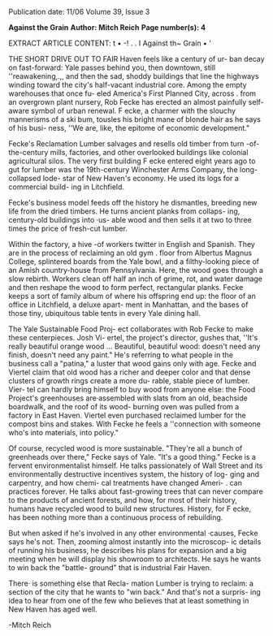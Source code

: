 Publication date: 11/06
Volume 39, Issue 3

**Against the Grain**
**Author: Mitch Reich**
**Page number(s): 4**

EXTRACT ARTICLE CONTENT:
t • 
-! . 
. I 
Against th~ 
Grain 
• ' 

THE SHORT DRIVE OUT TO FAIR 
Haven feels like a century of ur-
ban decay on fast-forward: Yale 
passes behind you, then downtown, 
still ''reawakening,.,, and then the 
sad, shoddy buildings that line the 
highways winding toward the city's 
half-vacant industrial core. Among 
the empty warehouses that once fu-
eled America's First Planned City, 
across . from an overgrown plant 
nursery, Rob Fecke has erected an 
almost painfully self-aware symbol 
of urban renewal. F ecke, a charmer 
with the slouchy mannerisms of a 
ski bum, tousles his bright mane of 
blonde hair as he says of his busi-
ness, ''We are, like, the epitome of 
economic development." 


Fecke's Reclamation Lumber 
salvages and resells old timber from 
turn -of-the-century mills, factories, 
and other overlooked buildings like 
colonial agricultural silos. The very 
first building F ecke entered eight 
years ago to gut for lumber was 
the 19th-century Winchester Arms 
Company, the long-collapsed lode-
star of New Haven's economy. He 
used its logs for a commercial build-
ing in Litchfield.


Fecke's business model feeds off 
the history he dismantles, breeding 
new life from the dried timbers. He 
turns ancient planks from collaps-
ing, century-old buildings into ·us-
able wood and then sells it at two 
to three times the price of fresh-cut 
lumber. 


Within the factory, a hive -of 
workers twitter in English and 
Spanish. They are in the process of 
reclaiming an old gym . floor from 
Albertus Magnus College, splintered 
boards from the Yale bowl, and a 
filthy-looking piece of an Amish 
country-house from Pennsylvania. 
Here, the wood goes through a slow 
rebirth. Workers clean off half an 
inch of grime, rot, and water damage 
and then reshape the wood to form 
perfect, rectangular planks. Fecke 
keeps a sort of family album of where 
his offspring end up: the floor of an 
office in Litchfield, a deluxe apart-
ment in Manhattan, and the bases of 
those tiny, ubiquitous table tents in 
every Yale dining hall. 


The Yale Sustainable Food Proj-
ect collaborates with Rob Fecke to 
make these centerpieces. Josh Vi-
ertel, the project's director, gushes 
that, ''It's really beautiful orange 
wood ... Beautiful, beautiful wood: 
doesn't need any finish, doesn't 
need any paint." He's referring to 
what people in the business call a 
"patina," a luster that wood gains 
only with age. Fecke and Viertel 
claim that old wood has a richer and 
deeper color and that dense clusters 
of growth rings create a more du-
rable, stable piece of lumber. Vier-
tel can hardly bring himself to buy 
wood from anyone else: the Food 
Project's greenhouses are·assembled 
with slats from an old, beachside 
boardwalk, and the roof of its wood-
burning oven was pulled from a 
factory in East Haven. Viertel even 
purchased reclaimed lumber for the 
compost bins and stakes. With Fecke 
he feels a ''connection with someone 
who's into materials, into policy." 


Of course, recycled wood is more 
sustainable. "They're all a bunch of 
greenheads over there," Fecke says 
of Yale. "It's a good thing." Fecke is 
a fervent environmentalist himself. 
He talks passionately of Wall Street 
and its environmentally destructive 
incentives system, the history of log-
ging and carpentry, and how chemi-
cal treatments have changed Ameri- . 
can practices forever. He talks about 
fast-growing trees that can never 
compare to the products of ancient 
forests, and how, for most of their 
history, humans have recycled wood 
to build new structures. History, for 
F ecke, has been nothing more than a 
continuous process of rebuilding. 


But when asked if he's involved 
in any other environmental ·causes, 
Fecke says he's not. Then, zooming 
almost instantly into the microscop-
ic details of running his business, he 
describes his plans for expansion and 
a big meeting when he will display 
his showroom to architects. He says 
he wants to win back the "battle-
ground" that is industrial Fair Haven. 


There· is something else that Recla-
mation Lumber is trying to reclaim: 
a section of the city that he wants to 
"win back." And that's not a surpris-
ing idea to hear from one of the few 
who believes that at least something 
in New Haven has aged well. 

-Mitch Reich